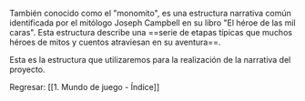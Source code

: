 
También conocido como el "monomito", es una estructura narrativa común identificada por el mitólogo Joseph Campbell en su libro "El héroe de las mil caras". Esta estructura describe una ==serie de etapas típicas que muchos héroes de mitos y cuentos atraviesan en su aventura==.

Esta es la estructura que utilizaremos para la realización de la narrativa del proyecto.


Regresar: [[1. Mundo de juego - Índice]]